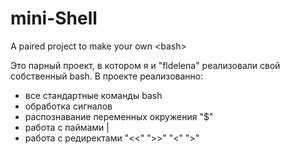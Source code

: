 # mini-Shell
A paired project to make your own &lt;bash>

Это парный проект, в котором я и "fldelena" реализовали свой собственный bash.
В проекте реализованно:
* все стандартные команды bash
* обработка сигналов
* распознавание переменных окружения "$"
* работа с паймами |
* работа с редиректами "<<" ">>" "<" ">"
